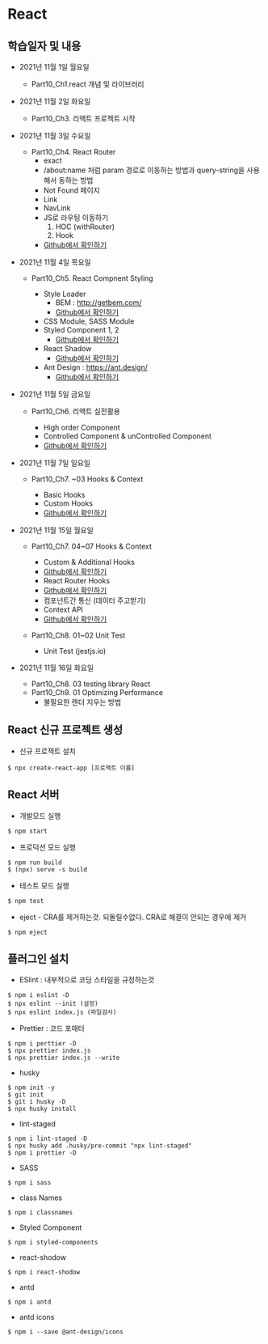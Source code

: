 # React

## 학습일자 및 내용

- 2021년 11월 1일 월요일

  - Part10_Ch1.react 개념 및 라이브러리

- 2021년 11월 2일 화요일

  - Part10_Ch3. 리액트 프로젝트 시작

- 2021년 11월 3일 수요일

  - Part10_Ch4. React Router
    - exact
    - /about:name 처럼 param 경로로 이동하는 방법과 query-string을 사용해서 동하는 방법
    - Not Found 페이지
    - Link
    - NavLink
    - JS로 라우팅 이동하기
      1. HOC (withRouter)
      1. Hook
    - [Github에서 확인하기](https://github.com/choi-solyi/startReact/tree/master/react-router-example)

- 2021년 11월 4일 목요일

  - Part10_Ch5. React Compnent Styling

    - Style Loader
      - BEM : http://getbem.com/
      - [Github에서 확인하기](https://github.com/choi-solyi/startReact/tree/master/style-loaders-example)
    - CSS Module, SASS Module
    - Styled Component 1, 2
      - [Github에서 확인하기](https://github.com/choi-solyi/startReact/tree/master/styled-components-example)
    - React Shadow
      - [Github에서 확인하기](https://github.com/choi-solyi/startReact/tree/master/react-shadow-example)
    - Ant Design : https://ant.design/
      - [Github에서 확인하기](https://github.com/choi-solyi/startReact/tree/master/antd-example)

- 2021년 11월 5일 금요일

  - Part10_Ch6. 리액트 실전활용

    - High order Component
    - Controlled Component & unControlled Component
    - [Github에서 확인하기](https://github.com/choi-solyi/startReact/tree/master/controlled-uncontrolled-example)

- 2021년 11월 7일 일요일

  - Part10_Ch7. ~03 Hooks & Context

    - Basic Hooks
    - Custom Hooks
    - [Github에서 확인하기](https://github.com/choi-solyi/startReact/tree/master/react-hooks-example)

- 2021년 11월 15일 월요일

  - Part10_Ch7. 04~07 Hooks & Context

    - Custom & Additional Hooks
    - [Github에서 확인하기](https://github.com/choi-solyi/startReact/tree/master/react-hooks-example)
    - React Router Hooks
    - [Github에서 확인하기](https://github.com/choi-solyi/startReact/tree/master/react-router-example)
    - 컴포넌트간 통신 (데이터 주고받기)
    - Context API
    - [Github에서 확인하기](https://github.com/choi-solyi/startReact/tree/master/react-context-example)

  - Part10_Ch8. 01~02 Unit Test
    - Unit Test (jestjs.io)

- 2021년 11월 16일 화요일

  - Part10_Ch8. 03 testing library React
  - Part10_Ch9. 01 Optimizing Performance
    - 불필요한 렌더 지우는 방법

## React 신규 프로젝트 생성

- 신규 프로젝트 설치

```git
$ npx create-react-app [프로젝트 이름]
```

## React 서버

- 개발모드 실행

```git
$ npm start
```

- 프로덕션 모드 실행

```git
$ npm run build
$ (npx) serve -s build
```

- 테스트 모드 실행

```git
$ npm test
```

- eject - CRA를 제거하는것. 되돌릴수없다. CRA로 해결이 안되는 경우에 제거

```git
$ npm eject
```

## 플러그인 설치

- ESlint : 내부적으로 코딩 스타일을 규정하는것

```git
$ npm i eslint -D
$ npx eslint --init (설정)
$ npx eslint index.js (파일검사)
```

- Prettier : 코드 포매터

```git
$ npm i perttier -D
$ npx prettier index.js
$ npx prettier index.js --write
```

- husky

```git
$ npm init -y
$ git init
$ git i husky -D
$ npx husky install
```

- lint-staged

```git
$ npm i lint-staged -D
$ npx husky add .husky/pre-commit "npx lint-staged"
$ npm i prettier -D
```

- SASS

```git
$ npm i sass
```

- class Names

```git
$ npm i classnames
```

- Styled Component

```git
$ npm i styled-components
```

- react-shodow

```git
$ npm i react-shodow
```

- antd

```git
$ npm i antd
```

- antd icons

```git
$ npm i --save @ant-design/icons
```
